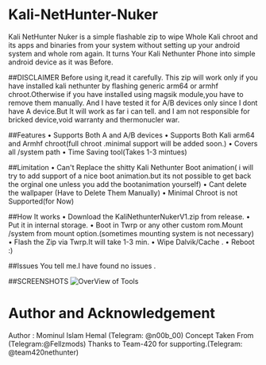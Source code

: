 # Kali-NetHunter-Nuker
Kali NetHunter Nuker is a simple flashable zip to wipe Whole Kali chroot and its apps and binaries from your system without setting up your android system and whole rom again.
It turns Your Kali Nethunter Phone into simple android device as it was  Before.

##DISCLAIMER
Before using it,read it carefully. This zip will work only if you have installed kali nethunter by flashing generic arm64 or armhf chroot.Otherwise if you have installed using magsik module,you have to remove them manually.
And I have tested it for A/B devices only since I dont have A device.But It will work as far i can tell.
and I am not responsible for bricked device,void warranty and thermonucler war.

##Features
• Supports Both A and A/B devices
• Supports Both Kali arm64 and Armhf chroot(full chroot .minimal support will be added soon.)
• Covers all /system path 
• Time Saving tool(Takes 1-3 mintues)

##Limitation
• Can't Replace the shitty Kali Nethunter Boot animation( i will try to add support of a nice boot animation.but its not possible to get back the orginal one unless you add the bootanimation yourself)
• Cant delete the wallpaper (Have to Delete Them Manually)
• Minimal Chroot is not Supported(for Now)

##How It works
• Download the KaliNethunterNukerV1.zip from release.
• Put it in internal storage.
• Boot in Twrp or any other custom rom.Mount /system from mount option.(sometimes mounting system is not necessary)
• Flash the Zip via Twrp.It will take 1-3 min.
• Wipe Dalvik/Cache .
• Reboot :)

##Issues
You tell me.I have found no issues .

##SCREENSHOTS
![OverView of Tools](https://user-images.githubusercontent.com/73458318/98086527-1c6ace00-1ea9-11eb-9a69-d069605a9d79.png)

# Author and Acknowledgement
Author : Mominul Islam Hemal (Telegram: @n00b_00)
Concept Taken From (Telegram:@Fellzmods)
Thanks to Team-420 for supporting.(Telegram: @team420nethunter)

